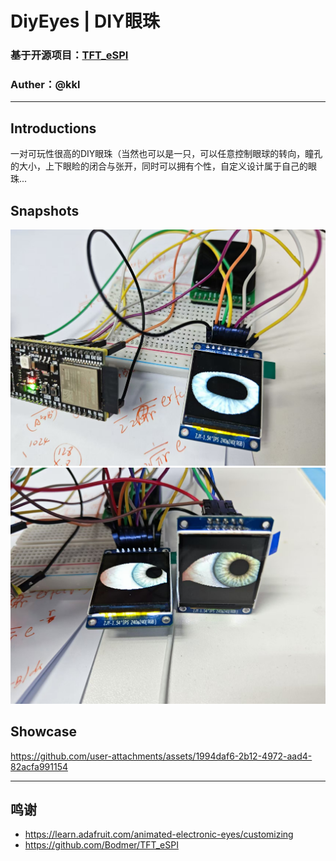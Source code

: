 # DiyEyes | DIY眼珠
### 基于开源项目：[TFT_eSPI](https://github.com/Bodmer/TFT_eSPI)

### Auther：@kkl

---

## Introductions
一对可玩性很高的DIY眼珠（当然也可以是一只，可以任意控制眼球的转向，瞳孔的大小，上下眼睑的闭合与张开，同时可以拥有个性，自定义设计属于自己的眼珠...

## Snapshots

![](Pictures/image-0.jpg)
![](Pictures/image-1.jpg)

## Showcase
https://github.com/user-attachments/assets/1994daf6-2b12-4972-aad4-82acfa991154

---
## 鸣谢
- https://learn.adafruit.com/animated-electronic-eyes/customizing
- https://github.com/Bodmer/TFT_eSPI